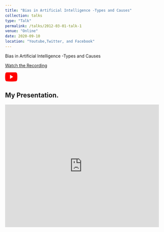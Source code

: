 ```yaml
---
title: "Bias in Artificial Intelligence -Types and Causes"
collection: talks
type: "Talk"
permalink: /talks/2012-03-01-talk-1
venue: "Online"
date: 2020-09-10
location: "Youtube,Twitter, and Facebook"
---
```


Bias in Artificial Intelligence -Types and Causes


[Watch the Recording](https://youtu.be/E792uhiG--A) 

<a href="https://youtu.be/E792uhiG--A">
  <img src="https://raw.githubusercontent.com/Ruqyai/ruqyai.github.io/main/images/youtube.png" alt="YouTube" style="width: 40px; height: 30px;">
</a>

## My Presentation.

<iframe src="https://docs.google.com/presentation/d/e/2PACX-1vTDUKKwm3TADUVT3UQR3anRVGC8ezXdJjcpFVaHDL1lU9wUkeX34V3qYE5YZfbDCcO3WZR0AtGkrwM1/embed?start=false&loop=false&delayms=3000" frameborder="0" width="100%" height="400px" allowfullscreen="true" mozallowfullscreen="true" webkitallowfullscreen="true"></iframe>
